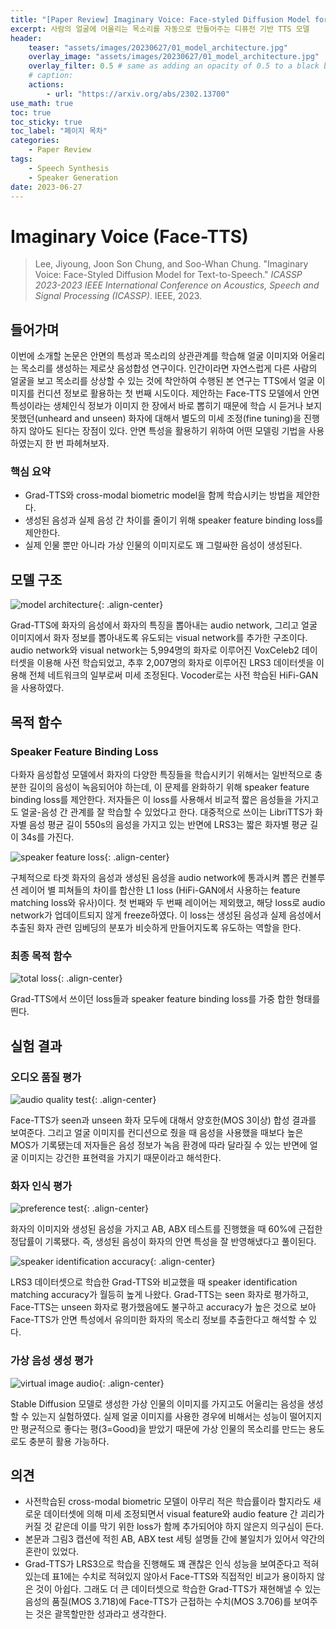 ```yaml
---
title: "[Paper Review] Imaginary Voice: Face-styled Diffusion Model for Text-to-Speech"
excerpt: 사람의 얼굴에 어울리는 목소리를 자동으로 만들어주는 디퓨전 기반 TTS 모델
header:
    teaser: "assets/images/20230627/01_model_architecture.jpg"
    overlay_image: "assets/images/20230627/01_model_architecture.jpg"
    overlay_filter: 0.5 # same as adding an opacity of 0.5 to a black background
    # caption: 
    actions:
        - url: "https://arxiv.org/abs/2302.13700"
use_math: true
toc: true
toc_sticky: true
toc_label: "페이지 목차"
categories: 
    - Paper Review
tags: 
    - Speech Synthesis
    - Speaker Generation
date: 2023-06-27
---
```


# Imaginary Voice (Face-TTS)

> Lee, Jiyoung, Joon Son Chung, and Soo-Whan Chung. "Imaginary Voice: Face-Styled Diffusion Model for Text-to-Speech." *ICASSP 2023-2023 IEEE International Conference on Acoustics, Speech and Signal Processing (ICASSP)*. IEEE, 2023.
> 

## 들어가며

이번에 소개할 논문은 안면의 특성과 목소리의 상관관계를 학습해 얼굴 이미지와 어울리는 목소리를 생성하는 제로샷 음성합성 연구이다. 인간이라면 자연스럽게 다른 사람의 얼굴을 보고 목소리를 상상할 수 있는 것에 착안하여 수행된 본 연구는 TTS에서 얼굴 이미지를 컨디션 정보로 활용하는 첫 번째 시도이다. 제안하는 Face-TTS 모델에서 안면 특성이라는 생체인식 정보가 이미지 한 장에서 바로 뽑히기 때문에 학습 시 듣거나 보지 못했던(unheard and unseen) 화자에 대해서 별도의 미세 조정(fine tuning)을 진행하지 않아도 된다는 장점이 있다. 안면 특성을 활용하기 위하여 어떤 모델링 기법을 사용하였는지 한 번 파헤쳐보자.

### 핵심 요약

- Grad-TTS와 cross-modal biometric model을 함께 학습시키는 방법을 제안한다.
- 생성된 음성과 실제 음성 간 차이를 줄이기 위해 speaker feature binding loss를 제안한다.
- 실제 인물 뿐만 아니라 가상 인물의 이미지로도 꽤 그럴싸한 음성이 생성된다.

## 모델 구조

![model architecture](/assets/images/20230627/01_model_architecture.jpg){: .align-center}  

Grad-TTS에 화자의 음성에서 화자의 특징을 뽑아내는 audio network, 그리고 얼굴 이미지에서 화자 정보를 뽑아내도록 유도되는 visual network를 추가한 구조이다. audio network와 visual network는 5,994명의 화자로 이루어진 VoxCeleb2 데이터셋을 이용해 사전 학습되었고, 추후 2,007명의 화자로 이루어진 LRS3 데이터셋을 이용해 전체 네트워크의 일부로써 미세 조정된다. Vocoder로는 사전 학습된 HiFi-GAN을 사용하였다. 

## 목적 함수

### Speaker Feature Binding Loss

다화자 음성합성 모델에서 화자의 다양한 특징들을 학습시키기 위해서는 일반적으로 충분한 길이의 음성이 녹음되어야 하는데, 이 문제를 완화하기 위해 speaker feature binding loss를 제안한다. 저자들은 이 loss를 사용해서 비교적 짧은 음성들을 가지고도 얼굴-음성 간 관계를 잘 학습할 수 있었다고 한다. 대중적으로 쓰이는 LibriTTS가 화자별 음성 평균 길이 550s의 음성을 가지고 있는 반면에 LRS3는 짧은 화자별 평균 길이 34s를 가진다.

![speaker feature loss](/assets/images/20230627/02_speaker_feature_loss.jpg){: .align-center}  

구체적으로 타겟 화자의 음성과 생성된 음성을 audio network에 통과시켜 뽑은 컨볼루션 레이어 별 피쳐들의 차이를 합산한 L1 loss (HiFi-GAN에서 사용하는 feature matching loss와 유사)이다. 첫 번째와 두 번째 레이어는 제외했고, 해당 loss로 audio network가 업데이트되지 않게 freeze하였다. 이 loss는 생성된 음성과 실제 음성에서 추출된 화자 관련 임베딩의 분포가 비슷하게 만들어지도록 유도하는 역할을 한다.  

### 최종 목적 함수

![total loss](/assets/images/20230627/03_total_loss.jpg){: .align-center}  

Grad-TTS에서 쓰이던 loss들과 speaker feature binding loss를 가중 합한 형태를 띈다.

## 실험 결과

### 오디오 품질 평가

![audio quality test](/assets/images//20230627/04_audio_quality_test.jpg){: .align-center}  

Face-TTS가 seen과 unseen 화자 모두에 대해서 양호한(MOS 3이상) 합성 결과를 보여준다. 그리고 얼굴 이미지를 컨디션으로 줬을 때 음성을 사용했을 때보다 높은 MOS가 기록됐는데 저자들은 음성 정보가 녹음 환경에 따라 달라질 수 있는 반면에 얼굴 이미지는 강건한 표현력을 가지기 때문이라고 해석한다.

### 화자 인식 평가

![preference test](/assets/images/20230627/05_preference_test.jpg){: .align-center}  

화자의 이미지와 생성된 음성을 가지고 AB, ABX 테스트를 진행했을 때 60%에 근접한 정답률이 기록됐다. 즉, 생성된 음성이 화자의 안면 특성을 잘 반영해냈다고 풀이된다.

![speaker identification accuracy](/assets/images/20230627/06_speaker_acc.jpg){: .align-center}  

LRS3 데이터셋으로 학습한 Grad-TTS와 비교했을 때 speaker identification matching accuracy가 월등히 높게 나왔다. Grad-TTS는 seen 화자로 평가하고, Face-TTS는 unseen 화자로 평가했음에도 불구하고 accuracy가 높은 것으로 보아 Face-TTS가 안면 특성에서 유의미한 화자의 목소리 정보를 추출한다고 해석할 수 있다.

### 가상 음성 생성 평가

![virtual image audio](/assets/images/20230627/07_virtual_image_test.jpg){: .align-center}  

Stable Diffusion 모델로 생성한 가상 인물의 이미지를 가지고도 어울리는 음성을 생성할 수 있는지 실험하였다. 실제 얼굴 이미지를 사용한 경우에 비해서는 성능이 떨어지지만 평균적으로 좋다는 평(3=Good)을 받았기 때문에 가상 인물의 목소리를 만드는 용도로도 충분히 활용 가능하다. 

## 의견

- 사전학습된 cross-modal biometric 모델이 아무리 적은 학습률이라 할지라도 새로운 데이터셋에 의해 미세 조정되면서 visual feature와 audio feature 간 괴리가 커질 것 같은데 이를 막기 위한 loss가 함께 추가되어야 하지 않은지 의구심이 든다.
- 본문과 그림3 캡션에 적힌 AB, ABX test 세팅 설명들 간에 불일치가 있어서 약간의 혼란이 있었다.
- Grad-TTS가 LRS3으로 학습을 진행해도 꽤 괜찮은 인식 성능을 보여준다고 적혀있는데 표1에는 수치로 적혀있지 않아서 Face-TTS와 직접적인 비교가 용이하지 않은 것이 아쉽다. 그래도 더 큰 데이터셋으로 학습한 Grad-TTS가 재현해낼 수 있는 음성의 품질(MOS 3.718)에 Face-TTS가 근접하는 수치(MOS 3.706)를 보여주는 것은 괄목할만한 성과라고 생각한다.